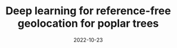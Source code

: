 ---
title: "Deep learning for reference-free geolocation for poplar trees"
collection: publications
permalink: /publication/poplar
date: 2022-10-23
year: 2022
venue: 'NeurIPS 2022, AI for Science Workshop'
short_text: Using deep learning approaches, we learn to geolocate poplar trees from pre-alignment read fragments. We use a popular bioinformatics tool for finding common read fragment motifs, which is much faster than aligning all fragments to a reference genome. Through our simple approach, we show competitive results to algorithms trained on WGS data. 
author_list: Cai John*, <b>Owen Queen</b>*, Wellington Muchero, Scott Emrich 
link: 'https://arxiv.org/abs/2301.13387'
code: 'https://github.com/owencqueen/MashPredict'
citation: 'None'
---